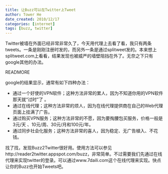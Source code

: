 ```yaml
---
title: 让Buzz可以在Twitter上Tweet 
author: Tower He
date_created: 2010/12/17
categories: [internet]
tags: [buzz, twitter]
---
```


Twitter被墙在外面已经非常非常久了，今天用代理上去看了看，我只有两条tweets。一条是刚刚注册时发的，而另外一条是通过splitweet发的。本来想上splitweet.com上看看，结果发现也被威严的墙壁阻挡在外了。无奈之下只有google其他的办法。

READMORE

google的结果显示，通常有如下四种办法：

- 通过一个好使的VPN软件；这种方法非常的累人，因为不知道你用的VPN软件那天就“过时”了 。
- 通过在线代理；这种方法非常的烦人，因为在线代理提供商在自己的Web代理页面上挂满了广告。
- 通过购买VPN服务；这种方法非常的不愿，因为要掏腰包买服务，价格一般是3元/天 、10元/周、30元/月和100元/年。
- 通过同步社会化服务；这种方法非常的喜人，因为稳定、无广告植入、不花钱。

找了找，发现Buzz2Twitter很好用。使用方法可以参见http://reader2twitter.appspot.com/buzz，非常简单。不过需要我们先通过在线代理来实现twitter的登录。可以通过www.7daili.com这个在线代理来实现。快点让你的Buzz也开始Tweets吧。

